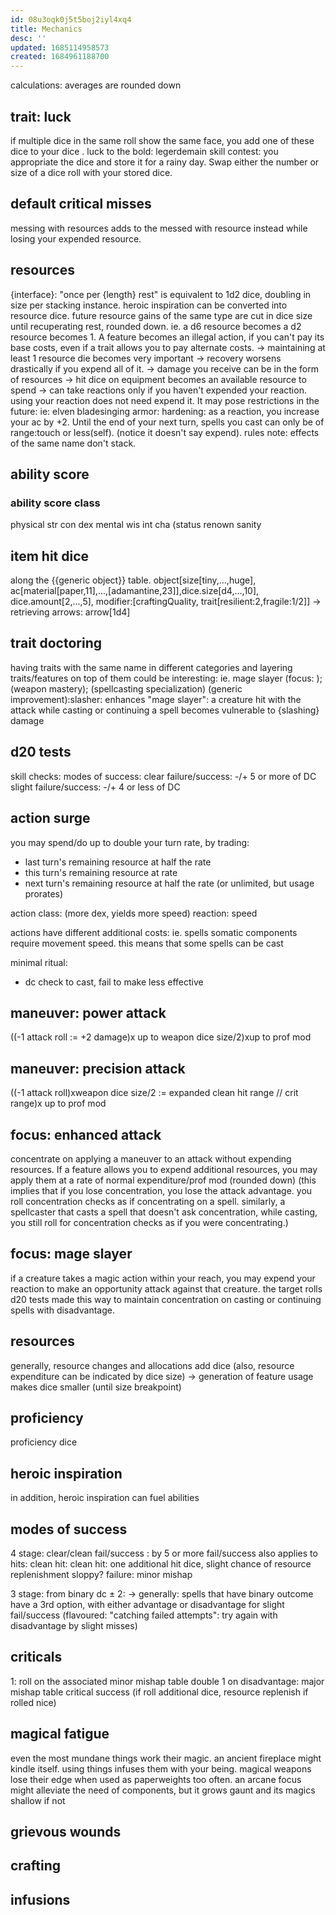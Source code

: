 ```yaml
---
id: 08u3oqk0j5t5boj2iyl4xq4
title: Mechanics
desc: ''
updated: 1685114958573
created: 1684961188700
---
```

calculations: averages are rounded down
## trait: luck
if multiple dice in the same roll show the same face, you add one of these dice to your dice .
luck to the bold: legerdemain skill contest: you appropriate the dice and store it for a rainy day. Swap either the number or size of a dice roll with your stored dice.
## default critical misses
  messing with resources adds to the messed with resource instead while losing your expended resource.
## resources
{interface}: "once per {length} rest" is equivalent to 1d2 dice, doubling in size per stacking instance.
heroic inspiration can be converted into resource dice.
future resource gains of the same type are cut in dice size until recuperating rest, rounded down.
ie. a d6 resource becomes a d2 resource becomes 1. A feature becomes an illegal action, if you can't pay its base costs, even if a trait allows you to pay alternate costs.
-> maintaining at least 1 resource die becomes very important -> recovery worsens drastically if you expend all of it.
-> damage you receive can be in the form of resources
-> hit dice on equipment becomes an available resource to spend
-> can take reactions only if you haven't expended your reaction.
  using your reaction does not need expend it. It may pose restrictions in the future: ie:
      elven bladesinging armor:
        hardening: as a reaction, you increase your ac by +2. Until the end of your next turn, spells you cast can only be of range:touch or less(self).
        (notice it doesn't say expend).
        rules note: effects of the same name don't stack.
## ability score
### ability score class
physical
  str
  con
  dex
mental
  wis
  int
  cha
(status
  renown
  sanity
## item hit dice
along the {{generic object}} table.
object[size[tiny,...,huge], ac[material[paper,11],...,[adamantine,23]],dice.size[d4,...,10], dice.amount[2,...,5], modifier:[craftingQuality, trait[resilient:2,fragile:1/2]]
-> retrieving arrows: arrow[1d4]
## trait doctoring
having traits with the same name in different categories and layering traits/features on top of them could be interesting:
  ie. mage slayer (focus: ); (weapon mastery); (spellcasting specialization)
  (generic improvement):slasher: enhances "mage slayer": a creature hit with the attack while casting or continuing a spell becomes vulnerable to {slashing} damage
## d20 tests
skill checks: modes of success:
  clear failure/success: -/+ 5 or more of DC
  slight failure/success: -/+ 4 or less of DC
## action surge
you may spend/do up to double your turn rate, by trading:
- last turn's remaining resource at half the rate
- this turn's remaining resource at rate
- next turn's remaining resource at half the rate
(or unlimited, but usage prorates)

action class: (more dex, yields more speed)
  reaction: speed

actions have different additional costs:
ie. spells somatic components require movement speed.
this means that some spells can be cast

minimal ritual:
- dc check to cast, fail to make less effective

## maneuver: power attack
((-1 attack roll := +2 damage)x up to weapon dice size/2)xup to prof mod
## maneuver: precision attack
((-1 attack roll)xweapon dice size/2 := expanded clean hit range // crit range)x up to prof mod
## focus: enhanced attack
concentrate on applying a maneuver to an attack without expending resources. If a feature allows you to expend additional resources, you may apply them at a rate of normal expenditure/prof mod (rounded down)
(this implies that if you lose concentration, you lose the attack advantage. you roll concentration checks as if concentrating on a spell.
similarly, a spellcaster that casts a spell that doesn't ask concentration, while casting, you still roll for concentration checks as if you were concentrating.)
## focus: mage slayer
  if a creature takes a magic action within your reach, you may expend your reaction to make an opportunity attack against that creature.
  the target rolls d20 tests made this way to maintain concentration on casting or continuing spells with disadvantage.

## resources
generally, resource changes and allocations add dice
(also, resource expenditure can be indicated by dice size)
-> generation of feature usage makes dice smaller (until size breakpoint)
## proficiency
proficiency dice
## heroic inspiration
in addition, heroic inspiration can fuel abilities
## modes of success
4 stage:
  clear/clean fail/success : by 5 or more
  fail/success
  also applies to hits: clean hit:
    clean hit: one additional hit dice, slight chance of resource replenishment
    sloppy? failure: minor mishap

3 stage: from binary
  dc ± 2:
  -> generally: spells that have binary outcome have a 3rd option, with either advantage or disadvantage for slight fail/success
  (flavoured: "catching failed attempts": try again with disadvantage by slight misses)

## criticals
1: roll on the associated minor mishap table
double 1 on disadvantage: major mishap table
critical success (if roll additional dice, resource replenish if rolled nice)
## magical fatigue
even the most mundane things work their magic. an ancient fireplace might kindle itself. using things infuses them with your being. magical weapons lose their edge when used as paperweights too often.
an arcane focus might alleviate the need of components, but it grows gaunt and its magics shallow if not
##
## grievous wounds
## crafting
## infusions